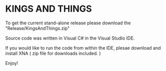 KINGS AND THINGS
================


To get the current stand-alone release please download the "Release/KingsAndThings.zip"

Source code was written in Visual C# in the Visual Studio IDE.

If you would like to run the code from within the IDE, plesae download and install XNA ( zip file for downloads included. )

Enjoy!
